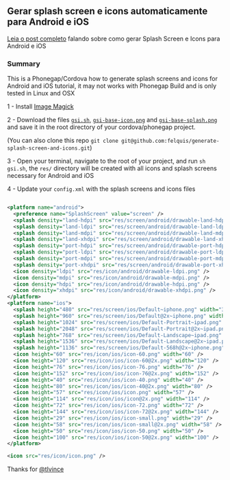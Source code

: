 ## Gerar splash screen e icons automaticamente para Android e iOS

[Leia o post completo](http://nativebuild.com/2014/gerar-icones-splash-screen-cordova-phonegap.html) falando sobre como gerar Splash Screen e Icons para Android e iOS

### Summary

This is a Phonegap/Cordova how to generate splash screens and icons for Android and iOS tutorial, it may not works with Phonegap Build and is only tested in Linux and OSX

1 - Install [Image Magick](http://www.imagemagick.org/)

2 - Download the files [`gsi.sh`](https://github.com/felquis/generate-splash-screen-and-icons/blob/master/gsi.sh), [`gsi-base-icon.png`](https://github.com/felquis/generate-splash-screen-and-icons/blob/master/gsi-base-icon.png) and  [`gsi-base-splash.png`](https://github.com/felquis/generate-splash-screen-and-icons/blob/master/gsi-base-splash.png) and save it in the root directory of your cordova/phonegap project. 

(You can also clone this repo `git clone git@github.com:felquis/generate-splash-screen-and-icons.git`)

3 - Open your terminal, navigate to the root of your project, and run `sh gsi.sh`, the `res/` directory will be created with all icons and splash screens necessary for Android and iOS


4 - Update your `config.xml` with the splash screens and icons files

```xml

<platform name="android">
  <preference name="SplashScreen" value="screen" />
  <splash density="land-hdpi" src="res/screen/android/drawable-land-hdpi.png" />
  <splash density="land-ldpi" src="res/screen/android/drawable-land-ldpi.png" />
  <splash density="land-mdpi" src="res/screen/android/drawable-land-mdpi.png" />
  <splash density="land-xhdpi" src="res/screen/android/drawable-land-xhdpi.png" />
  <splash density="port-hdpi" src="res/screen/android/drawable-port-hdpi.png" />
  <splash density="port-ldpi" src="res/screen/android/drawable-port-ldpi.png" />
  <splash density="port-mdpi" src="res/screen/android/drawable-port-mdpi.png" />
  <splash density="port-xhdpi" src="res/screen/android/drawable-port-xhdpi.png" />
  <icon density="ldpi" src="res/icon/android/drawable-ldpi.png" />
  <icon density="mdpi" src="res/icon/android/drawable-mdpi.png" />
  <icon density="hdpi" src="res/icon/android/drawable-hdpi.png" />
  <icon density="xhdpi" src="res/icon/android/drawable-xhdpi.png" />
</platform>
<platform name="ios">
  <splash height="480" src="res/screen/ios/Default~iphone.png" width="320" />
  <splash height="960" src="res/screen/ios/Default@2x~iphone.png" width="640" />
  <splash height="1024" src="res/screen/ios/Default-Portrait~ipad.png" width="768" />
  <splash height="2048" src="res/screen/ios/Default-Portrait@2x~ipad.png" width="1536" />
  <splash height="768" src="res/screen/ios/Default-Landscape~ipad.png" width="1024" />
  <splash height="1536" src="res/screen/ios/Default-Landscape@2x~ipad.png" width="2048" />
  <splash height="1136" src="res/screen/ios/Default-568h@2x~iphone.png" width="640" />
  <icon height="60" src="res/icon/ios/icon-60.png" width="60" />
  <icon height="120" src="res/icon/ios/icon-60@2x.png" width="120" />
  <icon height="76" src="res/icon/ios/icon-76.png" width="76" />
  <icon height="152" src="res/icon/ios/icon-76@2x.png" width="152" />
  <icon height="40" src="res/icon/ios/icon-40.png" width="40" />
  <icon height="80" src="res/icon/ios/icon-40@2x.png" width="80" />
  <icon height="57" src="res/icon/ios/icon.png" width="57" />
  <icon height="114" src="res/icon/ios/icon@2x.png" width="114" />
  <icon height="72" src="res/icon/ios/icon-72.png" width="72" />
  <icon height="144" src="res/icon/ios/icon-72@2x.png" width="144" />
  <icon height="29" src="res/icon/ios/icon-small.png" width="29" />
  <icon height="58" src="res/icon/ios/icon-small@2x.png" width="58" />
  <icon height="50" src="res/icon/ios/icon-50.png" width="50" />
  <icon height="100" src="res/icon/ios/icon-50@2x.png" width="100" />
</platform>

<icon src="res/icon/icon.png" />
```

Thanks for [@tlvince](https://github.com/tlvince/phonegap-icon-splash-generator)

